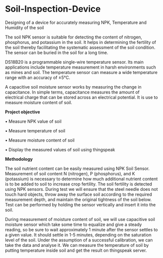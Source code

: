 # Soil-Inspection-Device
Designing of a device for accurately measuring NPK, Temperature and Humidity of the soil

The soil NPK sensor is suitable for detecting the content of nitrogen, phosphorus, and potassium in
the soil. It helps in determining the fertility of the soil thereby facilitating the systematic assessment
of the soil condition. The sensor can be buried in the soil for a long time.

DS18B20 is a programmable single-wire temperature sensor. Its main applications include
temperature measurement in harsh environments such as mines and soil. The temperature sensor
can measure a wide temperature range with an accuracy of ±5°C.

A capacitive soil moisture sensor works by measuring the change in capacitance. In simple terms,
capacitance measures the amount of electrical charge that can be stored across an electrical
potential. It is use to measure moisture content of soil.

**Project objective**

• Measure NPK value of soil

• Measure temperature of soil

• Measure moisture content of soil

• Display the measured values of soil using thingspeak

**Methodology**

The soil nutrient content can be easily measured using NPK Soil Sensor. Measurement of soil
content N (nitrogen), P (phosphorus), and K (potassium) is necessary to determine how much
additional nutrient content is to be added to soil to increase crop fertility. The soil fertility is detected
using NPK sensors. During test we will ensure that the steel needle does not touch hard objects,
throw away the surface soil according to the required measurement depth, and maintain the original
tightness of the soil below. Test can be performed by holding the sensor vertically and insert it into
the soil.

During measurement of moisture content of soil, we will use capacitive soil moisture sensor which
take some time to equalize and give a steady reading, so be sure to wait approximately 1 minute
after the sensor settles to a given value. It should settle in 1-5 minutes, depending on the saturation
level of the soil. Under the assumption of a successful calibration, we can take the data and analyse
it.
We can measure the temperature of soil by putting temperature inside soil and get the result on
thingspeak server.
